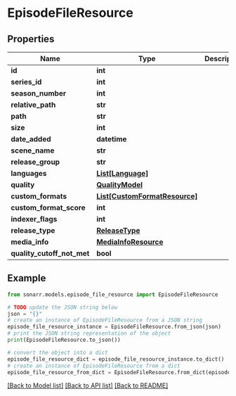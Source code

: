 # EpisodeFileResource


## Properties

Name | Type | Description | Notes
------------ | ------------- | ------------- | -------------
**id** | **int** |  | [optional] 
**series_id** | **int** |  | [optional] 
**season_number** | **int** |  | [optional] 
**relative_path** | **str** |  | [optional] 
**path** | **str** |  | [optional] 
**size** | **int** |  | [optional] 
**date_added** | **datetime** |  | [optional] 
**scene_name** | **str** |  | [optional] 
**release_group** | **str** |  | [optional] 
**languages** | [**List[Language]**](Language.md) |  | [optional] 
**quality** | [**QualityModel**](QualityModel.md) |  | [optional] 
**custom_formats** | [**List[CustomFormatResource]**](CustomFormatResource.md) |  | [optional] 
**custom_format_score** | **int** |  | [optional] 
**indexer_flags** | **int** |  | [optional] 
**release_type** | [**ReleaseType**](ReleaseType.md) |  | [optional] 
**media_info** | [**MediaInfoResource**](MediaInfoResource.md) |  | [optional] 
**quality_cutoff_not_met** | **bool** |  | [optional] 

## Example

```python
from sonarr.models.episode_file_resource import EpisodeFileResource

# TODO update the JSON string below
json = "{}"
# create an instance of EpisodeFileResource from a JSON string
episode_file_resource_instance = EpisodeFileResource.from_json(json)
# print the JSON string representation of the object
print(EpisodeFileResource.to_json())

# convert the object into a dict
episode_file_resource_dict = episode_file_resource_instance.to_dict()
# create an instance of EpisodeFileResource from a dict
episode_file_resource_from_dict = EpisodeFileResource.from_dict(episode_file_resource_dict)
```
[[Back to Model list]](../README.md#documentation-for-models) [[Back to API list]](../README.md#documentation-for-api-endpoints) [[Back to README]](../README.md)


